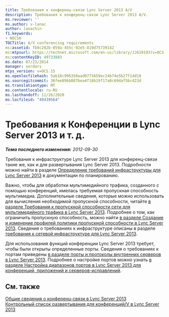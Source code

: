 ```yaml
---
title: Требования к конференц-связи Lync Server 2013 A/V
description: Требования к конференц-связи Lync Server 2013 A/V.
ms.reviewer: ''
ms.author: v-lanac
author: lanachin
f1.keywords:
- NOCSH
TOCTitle: A/V conferencing requirements
ms:assetid: fb8c282b-059a-455c-92e5-819d75739142
ms:mtpsurl: https://technet.microsoft.com/en-us/library/JJ619193(v=OCS.15)
ms:contentKeyID: 49733883
ms.date: 07/23/2014
manager: serdars
mtps_version: v=OCS.15
ms.openlocfilehash: 5ab18c996350aad0773659ec24b74e5b27f14d18
ms.sourcegitcommit: 36fee89bb887bea4f18b19f17a8c69daf5bc423d
ms.translationtype: MT
ms.contentlocale: ru-RU
ms.lasthandoff: 11/26/2020
ms.locfileid: "49439564"
---
```

# <a name="av-conferencing-requirements-in-lync-server-2013"></a>Требования к Конференции в Lync Server 2013 и т. д.

<div data-xmlns="http://www.w3.org/1999/xhtml">

<div class="topic" data-xmlns="http://www.w3.org/1999/xhtml" data-msxsl="urn:schemas-microsoft-com:xslt" data-cs="https://msdn.microsoft.com/">

<div data-asp="https://msdn2.microsoft.com/asp">



</div>

<div id="mainSection">

<div id="mainBody">

<span> </span>

_**Тема последнего изменения:** 2012-09-30_

Требования к инфраструктуре Lync Server 2013 для конференц-связи такие же, как и для развертывания Lync Server 2013. Подробности можно найти в разделе [Определение требований инфраструктуры для Lync Server 2013](lync-server-2013-determining-your-infrastructure-requirements.md) в документации по планированию.

Важно, чтобы для обработки мультимедийного трафика, созданного с помощью конференций, имелась требуемая пропускная способность мультимедиа. Дополнительные сведения, которые можно использовать для вычисления необходимой пропускной способности, читайте [в разделе Требования к пропускной способности сети для мультимедийного трафика в Lync Server 2013](lync-server-2013-network-bandwidth-requirements-for-media-traffic.md). Подробнее о том, как ограничить пропускную способность, можно найти [в разделе Создание и изменение профилей политики пропускной способности в Lync Server 2013](lync-server-2013-creating-or-modifying-bandwidth-policy-profiles.md). Сведения о требованиях к инфраструктуре описаны в разделе [требования к сетевой инфраструктуре для Lync Server 2013](lync-server-2013-network-infrastructure-requirements.md).

Для использования функций конференции Lync Server 2013 требует, чтобы были открыты определенные порты. Сведения о требованиях к портам приведены [в разделе порты и протоколы внутренних серверов в Lync Server 2013](lync-server-2013-ports-and-protocols-for-internal-servers.md). Подробнее о настройке портов можно узнать [в разделе Настройка диапазонов портов в Lync Server 2013 для конференций, приложений и серверов-исправлений](lync-server-2013-configuring-port-ranges-for-your-conferencing-application-and-mediation-servers.md).

<div>

## <a name="see-also"></a>См. также


[Общие сведения о конференц-связи в Lync Server 2013](lync-server-2013-a-v-conferencing-overview.md)  
[Контрольный список развертывания для конференций/V в Lync Server 2013](lync-server-2013-deployment-checklist-for-a-v-conferencing.md)  
  

</div>

</div>

<span> </span>

</div>

</div>

</div>

